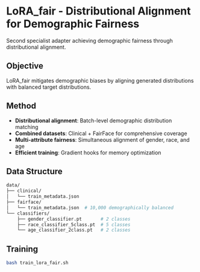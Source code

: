 # LoRA_fair - Distributional Alignment for Demographic Fairness

Second specialist adapter achieving demographic fairness through distributional alignment.

## Objective

LoRA_fair mitigates demographic biases by aligning generated distributions with balanced target distributions.

## Method

- **Distributional alignment**: Batch-level demographic distribution matching
- **Combined datasets**: Clinical + FairFace for comprehensive coverage
- **Multi-attribute fairness**: Simultaneous alignment of gender, race, and age
- **Efficient training**: Gradient hooks for memory optimization

## Data Structure
```bash
data/
├── clinical/
│   └── train_metadata.json
├── fairface/
│   └── train_metadata.json  # 10,000 demographically balanced
└── classifiers/
    ├── gender_classifier.pt       # 2 classes
    ├── race_classifier_5class.pt  # 5 classes
    └── age_classifier_2class.pt   # 2 classes
```

## Training
```bash
bash train_lora_fair.sh

